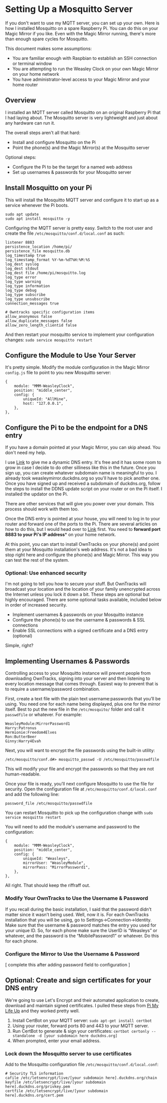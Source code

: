 # Setting Up a Mosquitto Server
If you don't want to use my MQTT server, you can set up your own. Here is how I 
installed Mosquitto on a spare Raspberry Pi. You can do this on your Magic Mirror if
you like. Even with the Magic Mirror running, there's more than enough spare cycles for Mosquitto.

This document makes some assumptions:
* You are familiar enough with Raspbian to establish an SSH connection or terminal window
* You are attempting to run the Weasley Clock on your own Magic Mirror on your home network
* You have administrator-level access to your Magic Mirror and your home router

## Overview
I installed an MQTT server called Mosquitto on an original Raspberry Pi that I had laying about. The Mosquitto server is very lightweight and just about any hardware can run it. 

The overall steps aren't all that hard:
* Install and configure Mosquitto on the Pi
* Point the phone(s) and the Magic Mirror(s) at the Mosquitto server

Optional steps:
* Configure the Pi to be the target for a named web address
* Set up usernames & passwords for your Mosquitto server

## Install Mosquitto on your Pi
This will install the Mosquitto MQTT server and configure it to start up as a service whenever the Pi boots.
```
sudo apt update
sudo apt install mosquitto -y
```

Configuring the MQTT server is pretty easy. Switch to the root user and create the file `/etc/mosquitto/conf.d/local.conf` as such:
```
listener 8883
persistence_location /home/pi/
persistence_file mosquitto.db
log_timestamp true
log_timestamp_format %Y-%m-%dT%H:%M:%S
log_dest syslog
log_dest stdout
log_dest file /home/pi/mosquitto.log
log_type error
log_type warning
log_type information
log_type debug
log_type subscribe
log_type unsubscribe
connection_messages true

# Owntracks specific configuration items
allow_anonymous false
allow_duplicate_messages false
allow_zero_length_clientid false
```

And then restart your mosquitto service to implement your configuration changes: `sudo service mosquitto restart`
## Configure the Module to Use Your Server
It's pretty simple. Modify the module configuration in the Magic Mirror `config.js` file to point to you new Mosquitto server:
```
{
    module: "MMM-WeasleyClock",
    position: "middle_center",
    config: {
        uniqueId: "AllMine",
        host: "127.0.0.1",
    },
},
```

## Configure the Pi to be the endpoint for a DNS entry
If you have a domain pointed at your Magic Mirror, you can skip ahead. You don't need my help.

I use [Link](www.duckdns.org) to give me a dynamic DNS entry. It's free and it has some room to grow in case I decide to do other silliness like this in the future. Once you sign up, you can create whatever subdomain name is meaningful to you. I already took weasleymirror.duckdns.org so you'll have to pick another one. Once you have signed up and received a subdomain of duckdns.org, follow the steps to install the DDNS update script on your router or on the Pi itself. I installed the updator on the Pi.

There are other services that will give you power over your domain. This process should work with them too.

Once the DNS entry is pointed at your house, you will need to log in to your router and forward one of the ports to the Pi. There are several articles on how to do this, but I would head over to [Link](https://portforward.com) first. You need to **forward port 8883 to your Pi's IP address*** on your home network.

At this point, you can start to install OwnTracks on your phone(s) and point them at your Mosquitto installation's web address. It's not a bad idea to stop right here and configure the phone(s) and Magic Mirror. This way you can test the rest of the system.


### Optional: Use enhanced security
I'm not going to tell you how to secure your stuff. But OwnTracks will broadcast your location and the location of your family unencrypted across the Internet unless you lock it down a bit. These steps are optional but highly encouraged. There are some optional tasks available, included below in order of increased security.

* Implement usernames & passwords on your Mosquitto instance
* Configure the phone(s) to use the username & passwords & SSL connections
* Enable SSL connections with a signed certificate and a DNS entry (optional)

Simple, right?

## Implementing Usernames & Passwords
Controlling access to your Mosquitto instance will prevent people from downloading OwnTracks, signing into your server and then listening to every location message that comes through. Easiest way to prevent that is to require a username/password combination.

First, create a text file with the plain text username:passwords that you’ll be using. You need one for each name being displayed, plus one for the mirror itself. Best to put the new file in the `/etc/mosquito/` folder and call it `passwdfile` or whatever. For example:
```
WeasleyModule:MirrorPassword1
Harry:Patronus
Hermionie:Freedom4Elves
Ron:ButterBeer
Ginny:Harry4Evah
```

Next, you will want to encrypt the file passwords using the built-in utility:
```
/etc/mosquitto/conf.d#> mosquitto_passwd -U /etc/mosquitto/passwdfile
```
This will modify your file and encrypt the passwords so that they are not human-readable.

Once your file is ready, you’ll next configure Mosquitto to use the file for security. Open the configuration file at `/etc/mosquitto/conf.d/local.conf` and add the following line:
```
password_file /etc/mosquitto/passwdfile
```
You can restart Mosquitto to pick up the configuration change with `sudo service mosquitto restart`

You will need to add the module's username and password to the configuration:
```
{
    module: "MMM-WeasleyClock",
    position: "middle_center",
    config: {
        uniqueId: "Weasleys",
        mirrorUser: "WeasleyModule",
        mirrorPass: "MirrorPassword1",
    },
},
```
All right. That should keep the riffraff out.

### Modify Your OwnTracks to Use the Username & Password
If you recall during the basic installation, I said that the password didn’t matter since it wasn’t being used. Well, now it is. For each OwnTracks installation that you will be using, go to Settings->Connection->Identity. Make sure that the username & password matches the entry you used for your unique ID. So, for each phone make sure the UserID is “Weasleys” or whatever, and the password is the “MobilePassword1” or whatever. Do this for each phone.

### Configure the Mirror to Use the Username & Password

[ complete this after adding password field to configuration ]

## Optional: Create and sign certificates for your DNS entry
We're going to use Let's Encrypt and their automated application to create, download and maintain signed certificates. I pulled these steps from [Pi My Life Up](https://pimylifeup.com/raspberry-pi-ssl-lets-encrypt/) and they worked pretty well.
1. Install CertBot on your MQTT server: `sudo apt-get install certbot`
2. Using your router, forward ports 80 and 443 to your MQTT server.
3. Run CertBot to generate & sign your certificates: `certbot certonly --standalone -d [your subdomain here duckdns.org]`
4. When prompted, enter your email address.


### Lock down the Mosquitto server to use certificates
Add to the Mosquitto configuration file `/etc/mosquitto/conf.d/local.conf`: 
```
# Security TLS information
cafile /etc/letsencrypt/live/[your subdomain here].duckdns.org/chain
keyfile /etc/letsencrypt/live/[your subdomain here].duckdns.org/privkey.pem
certfile /etc/letsencrypt/live/[your subdomain here].duckdns.org/cert.pem
```